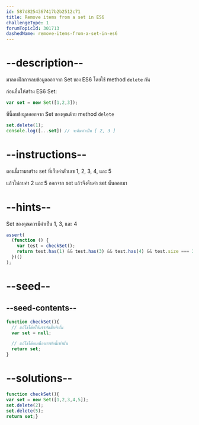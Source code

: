 ```yaml
---
id: 587d8254367417b2b2512c71
title: Remove items from a set in ES6
challengeType: 1
forumTopicId: 301713
dashedName: remove-items-from-a-set-in-es6
---
```


# --description--

มาลองฝึกการลบข้อมูลออกจาก Set ของ ES6 โดยใช้ method `delete` กัน

ก่อนอื่นให้สร้าง ES6 Set:

```js
var set = new Set([1,2,3]);
```

ทีนี้ลบข้อมูลออกจาก Set ของคุณด้วย method `delete`

```js
set.delete(1);
console.log([...set]) // จะคืนค่าเป็น [ 2, 3 ]
```

# --instructions--

ตอนนี้เรามาสร้าง set ที่เก็บค่าตัวเลข 1, 2, 3, 4, และ 5

แล้วให่ลบค่า 2 และ 5 ออกจาก set แล้วจึงคืนค่า set นั้นออกมา

# --hints--

Set ของคุณควรมีค่าเป็น 1, 3, และ 4

```js
assert(
  (function () {
    var test = checkSet();
    return test.has(1) && test.has(3) && test.has(4) && test.size === 3;
  })()
);
```

# --seed--

## --seed-contents--

```js
function checkSet(){
  // แก้ไขโค้ดใต้บรรทัดนี้เท่านั้น
  var set = null;

  // แก้ไขโค้ดเหนือบรรทัดนี้เท่านั้น
  return set;   
}
```

# --solutions--

```js
function checkSet(){
var set = new Set([1,2,3,4,5]);
set.delete(2);
set.delete(5);
return set;}
```
